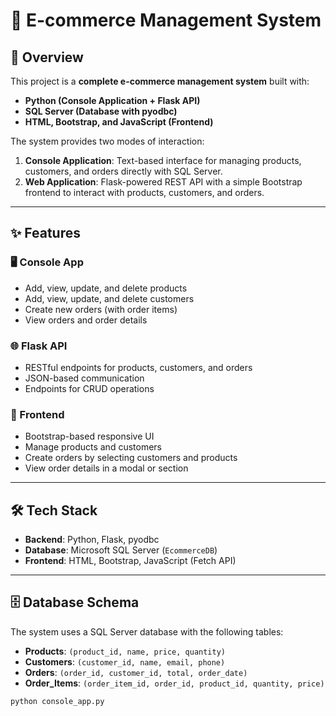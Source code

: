 # 🛒 E-commerce Management System

## 📖 Overview
This project is a **complete e-commerce management system** built with:
- **Python (Console Application + Flask API)**
- **SQL Server (Database with pyodbc)**
- **HTML, Bootstrap, and JavaScript (Frontend)**

The system provides two modes of interaction:
1. **Console Application**: Text-based interface for managing products, customers, and orders directly with SQL Server.
2. **Web Application**: Flask-powered REST API with a simple Bootstrap frontend to interact with products, customers, and orders.

---

## ✨ Features

### 🖥 Console App
- Add, view, update, and delete products
- Add, view, update, and delete customers
- Create new orders (with order items)
- View orders and order details

### 🌐 Flask API
- RESTful endpoints for products, customers, and orders
- JSON-based communication
- Endpoints for CRUD operations

### 🎨 Frontend
- Bootstrap-based responsive UI
- Manage products and customers
- Create orders by selecting customers and products
- View order details in a modal or section

---

## 🛠 Tech Stack
- **Backend**: Python, Flask, pyodbc
- **Database**: Microsoft SQL Server (`EcommerceDB`)
- **Frontend**: HTML, Bootstrap, JavaScript (Fetch API)

---

## 🗄 Database Schema
The system uses a SQL Server database with the following tables:

- **Products**: `(product_id, name, price, quantity)`  
- **Customers**: `(customer_id, name, email, phone)`  
- **Orders**: `(order_id, customer_id, total, order_date)`  
- **Order_Items**: `(order_item_id, order_id, product_id, quantity, price)`  


```bash
python console_app.py

